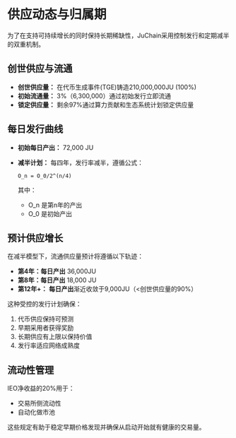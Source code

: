 # 供应动态与归属期

为了在支持可持续增长的同时保持长期稀缺性，JuChain采用控制发行和定期减半的双重机制。

## 创世供应与流通

* **创世供应量：** 在代币生成事件(TGE)铸造210,000,000JU (100%)
* **初始流通量：** 3%（6,300,000）通过初始发行立即流通
* **锁定供应量：** 剩余97%通过算力贡献和生态系统计划锁定供应量

## 每日发行曲线

* **初始每日产出：** 72,000 JU
*   **减半计划：** 每四年，发行率减半，遵循公式：

    ```
    O_n = O_0/2^(n/4)
    ```

    其中：

    * O\_n 是第n年的产出
    * O\_0 是初始产出

## 预计供应增长

在减半模型下，流通供应量预计将遵循以下轨迹：

* **第4年：每日产出** 36,000JU
* **第8年：每日产出** 18,000 JU
* **第12年+：** **每日产出**渐近收敛于9,000JU（<创世供应量的90%）

这种受控的发行计划确保：

1. 代币供应保持可预测
2. 早期采用者获得奖励
3. 长期供应有上限以保持价值
4. 发行率适应网络成熟度



## 流动性管理

IEO净收益的20%用于：

* 交易所侧流动性
* 自动化做市池

这些规定有助于稳定早期价格发现并确保从启动开始就有健康的交易量。
